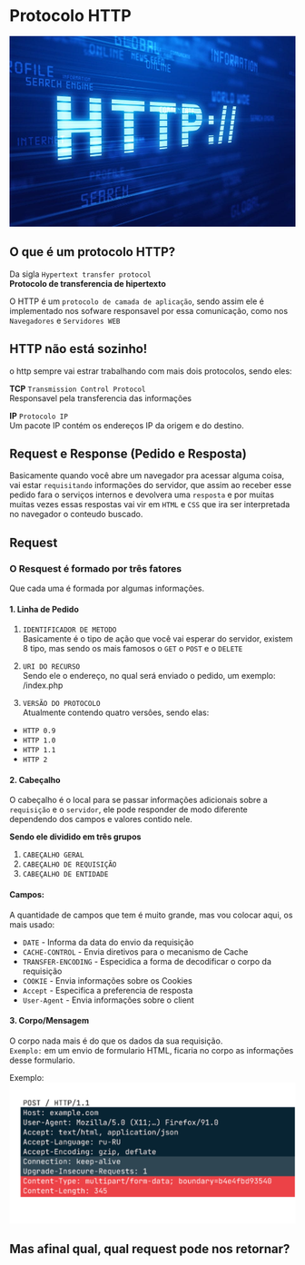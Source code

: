 # Protocolo HTTP

![alt text](/Images/http.png)

## O que é um protocolo HTTP?

Da sigla ``Hypertext transfer protocol`` <br>
**Protocolo de transferencia de hipertexto**

O HTTP é um ``protocolo de camada de aplicação``, sendo assim ele é implementado nos sofware responsavel por essa comunicação, como nos ``Navegadores`` e ``Servidores WEB``


## HTTP não está sozinho!

o http sempre vai estrar trabalhando com mais dois protocolos, sendo eles:

**TCP** ``Transmission Control Protocol`` <br>
Responsavel pela transferencia das informações

**IP** ``Protocolo IP`` <br>
Um pacote IP contém os endereços IP da origem e do destino. 

## Request e Response (Pedido e Resposta)

Basicamente quando você abre um navegador pra acessar alguma coisa, vai estar ``requisitando`` informações do servidor, que assim ao receber esse pedido fara o serviços internos e devolvera uma ``resposta`` e por muitas muitas vezes essas respostas vai vir em ``HTML`` e ``CSS`` que ira ser interpretada no navegador o conteudo buscado.


## Request 
### O Resquest é formado por três fatores
Que cada uma é formada por algumas informações.

#### 1. Linha de Pedido
1. ``IDENTIFICADOR DE METODO``<br>
Basicamente é o tipo de ação que você vai esperar do servidor, existem 8 tipo, mas sendo os mais famosos o ``GET`` o ``POST`` e o ``DELETE``

2. ``URI DO RECURSO``<br>
Sendo ele o endereço, no qual será enviado o pedido, um exemplo: /index.php

3. ``VERSÃO DO PROTOCOLO``<br>
Atualmente contendo quatro versôes, sendo elas:<br>
* ``HTTP 0.9``<br>
* ``HTTP 1.0``<br>
* ``HTTP 1.1``<br>
* ``HTTP 2``<br>

#### 2. Cabeçalho
O cabeçalho é o local para se passar informações adicionais sobre a ``requisição`` e o ``servidor``, ele pode responder de modo diferente dependendo dos campos e valores contido nele. <br>

**Sendo ele dividido em três grupos**
1. ``CABEÇALHO GERAL`` 
2. ``CABEÇALHO DE REQUISIÇÃO`` 
3. ``CABEÇALHO DE ENTIDADE`` 

#### Campos:
A quantidade de campos que tem é muito grande, mas vou colocar aqui, os mais usado:

* ``DATE`` - Informa da data do envio da requisição
* ``CACHE-CONTROL`` - Envia diretivos para o mecanismo de Cache
* ``TRANSFER-ENCODING`` - Especidica a forma de decodificar o corpo da requisição
* ``COOKIE`` - Envia informações sobre os Cookies
* ``Accept`` - Especifica a preferencia de resposta
* ``User-Agent`` - Envia informações sobre o client

#### 3. Corpo/Mensagem
O corpo nada mais é do que os dados da sua requisição.<br>
``Exemplo:`` em um envio de formulario HTML, ficaria no corpo as informações desse formulario.

Exemplo:
![alt text](/Images/PostHTTP.png)


## Mas afinal qual, qual request pode nos retornar?